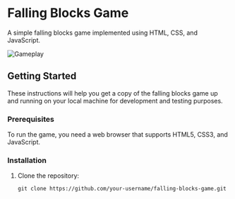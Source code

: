 # Falling Blocks Game

A simple falling blocks game implemented using HTML, CSS, and JavaScript.

![Gameplay](screenshot.png)

## Getting Started

These instructions will help you get a copy of the falling blocks game up and running on your local machine for development and testing purposes.

### Prerequisites

To run the game, you need a web browser that supports HTML5, CSS3, and JavaScript.

### Installation

1. Clone the repository:

   ```shell
   git clone https://github.com/your-username/falling-blocks-game.git
